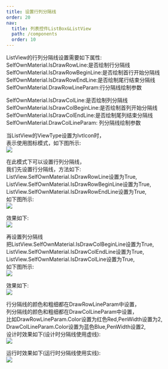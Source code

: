 ```yaml
---
title: 设置行列分隔线
order: 20
nav:
  title: 列表控件ListBox&ListView
  path: /components
  order: 10
---
```

 
ListView的行列分隔线设置需要如下属性:  
SelfOwnMaterial.IsDrawRowLine:是否绘制行分隔线  
SelfOwnMaterial.IsDrawRowBeginLine:是否绘制首行开始分隔线  
SelfOwnMaterial.IsDrawRowEndLine:是否绘制尾行结束分隔线  
SelfOwnMaterial.DrawRowLineParam:行分隔线绘制参数  
 
SelfOwnMaterial.IsDrawColLine:是否绘制列分隔线  
SelfOwnMaterial.IsDrawColBeginLine:是否绘制首列开始分隔线  
SelfOwnMaterial.IsDrawColEndLine:是否绘制尾列结束分隔线  
SelfOwnMaterial.DrawColLineParam: 列分隔线绘制参数  
 
当ListView的ViewType设置为lvtIcon时，  
表示使用图标模式，如下图所示:  
![](http://www.orangeui.cn/orangeuiblog/OrangeUI/11.2.OrangeUI%E6%8E%A7%E4%BB%B6%E4%BD%BF%E7%94%A8%E8%AF%B4%E6%98%8E(%E5%88%97%E8%A1%A8%E8%A7%86%E5%9B%BE%E6%8E%A7%E4%BB%B6ListView)(%E7%A4%BA%E4%BE%8B2%20%E8%A1%8C%E5%88%97%E5%88%86%E9%9A%94%E7%BA%BF).files/image001.png)


在此模式下可以设置行列分隔线，  
我们先设置行分隔线，方法如下:  
ListView.SelfOwnMaterial.IsDrawRowLine设置为True,  
ListView.SelfOwnMaterial.IsDrawRowBeginLine设置为True,  
ListView.SelfOwnMaterial.IsDrawRowEndLine设置为True,  
如下图所示:  
![](http://www.orangeui.cn/orangeuiblog/OrangeUI/11.2.OrangeUI%E6%8E%A7%E4%BB%B6%E4%BD%BF%E7%94%A8%E8%AF%B4%E6%98%8E(%E5%88%97%E8%A1%A8%E8%A7%86%E5%9B%BE%E6%8E%A7%E4%BB%B6ListView)(%E7%A4%BA%E4%BE%8B2%20%E8%A1%8C%E5%88%97%E5%88%86%E9%9A%94%E7%BA%BF).files/image003.png)


效果如下:  
![](http://www.orangeui.cn/orangeuiblog/OrangeUI/11.2.OrangeUI%E6%8E%A7%E4%BB%B6%E4%BD%BF%E7%94%A8%E8%AF%B4%E6%98%8E(%E5%88%97%E8%A1%A8%E8%A7%86%E5%9B%BE%E6%8E%A7%E4%BB%B6ListView)(%E7%A4%BA%E4%BE%8B2%20%E8%A1%8C%E5%88%97%E5%88%86%E9%9A%94%E7%BA%BF).files/image005.png)


再设置列分隔线  
把ListView.SelfOwnMaterial.IsDrawColBeginLine设置为True,  
ListView.SelfOwnMaterial.IsDrawColEndLine设置为True,  
ListView.SelfOwnMaterial.IsDrawColLine设置为True,  
如下图所示:  
![](http://www.orangeui.cn/orangeuiblog/OrangeUI/11.2.OrangeUI%E6%8E%A7%E4%BB%B6%E4%BD%BF%E7%94%A8%E8%AF%B4%E6%98%8E(%E5%88%97%E8%A1%A8%E8%A7%86%E5%9B%BE%E6%8E%A7%E4%BB%B6ListView)(%E7%A4%BA%E4%BE%8B2%20%E8%A1%8C%E5%88%97%E5%88%86%E9%9A%94%E7%BA%BF).files/image007.png)


效果如下:  
![](http://www.orangeui.cn/orangeuiblog/OrangeUI/11.2.OrangeUI%E6%8E%A7%E4%BB%B6%E4%BD%BF%E7%94%A8%E8%AF%B4%E6%98%8E(%E5%88%97%E8%A1%A8%E8%A7%86%E5%9B%BE%E6%8E%A7%E4%BB%B6ListView)(%E7%A4%BA%E4%BE%8B2%20%E8%A1%8C%E5%88%97%E5%88%86%E9%9A%94%E7%BA%BF).files/image009.png)


 
行分隔线的颜色和粗细都在DrawRowLineParam中设置，  
列分隔线的颜色和粗细都在DrawColLineParam中设置，  
比如DrawRowLineParam.Color设置为红色Red,PenWidth设置为2,  
DrawColLineParam.Color设置为蓝色Blue,PenWidth设置2,  
设计时效果如下(设计时分隔线使用虚线):  
![](http://www.orangeui.cn/orangeuiblog/OrangeUI/11.2.OrangeUI%E6%8E%A7%E4%BB%B6%E4%BD%BF%E7%94%A8%E8%AF%B4%E6%98%8E(%E5%88%97%E8%A1%A8%E8%A7%86%E5%9B%BE%E6%8E%A7%E4%BB%B6ListView)(%E7%A4%BA%E4%BE%8B2%20%E8%A1%8C%E5%88%97%E5%88%86%E9%9A%94%E7%BA%BF).files/image011.png)


运行时效果如下(运行时分隔线使用实线):  
![](http://www.orangeui.cn/orangeuiblog/OrangeUI/11.2.OrangeUI%E6%8E%A7%E4%BB%B6%E4%BD%BF%E7%94%A8%E8%AF%B4%E6%98%8E(%E5%88%97%E8%A1%A8%E8%A7%86%E5%9B%BE%E6%8E%A7%E4%BB%B6ListView)(%E7%A4%BA%E4%BE%8B2%20%E8%A1%8C%E5%88%97%E5%88%86%E9%9A%94%E7%BA%BF).files/image013.png)








